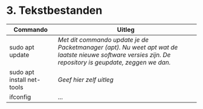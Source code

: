# 3. Tekstbestanden

Commando | Uitleg
--- | ---
sudo apt update | _Met dit commando update je de Packetmanager (apt). Nu weet apt wat de laatste nieuwe software versies zijn. De repository is geupdate, zeggen we dan._
sudo apt install net-tools | _Geef hier zelf uitleg_
ifconfig | ...